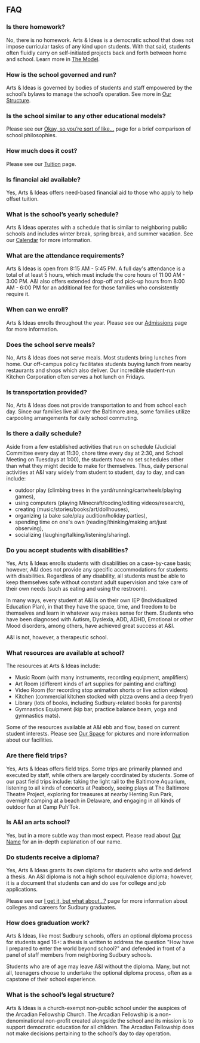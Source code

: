 FAQ 
---


### Is there homework?

No, there is no homework. Arts & Ideas is a democratic school that does not 
impose curricular tasks of any kind upon students. With that said, students often
fluidly carry on self-initiated projects back and forth between home and
school. Learn more in [The Model](model.html).

### How is the school governed and run?

Arts & Ideas is governed by bodies of students and staff empowered by the
school’s bylaws to manage the school’s operation. See more in [Our
Structure](our-structure.html).

### Is the school similar to any other educational models?

Please see our [Okay, so you’re sort of like…](comparisons.html) page for a
brief comparison of school philosophies.

### How much does it cost?

Please see our [Tuition](tuition.html) page.

### Is financial aid available?

Yes, Arts & Ideas offers need-based financial aid to those who apply to help
offset tuition.

### What is the school’s yearly schedule?

Arts & Ideas operates with a schedule that is similar to neighboring public schools 
and includes winter break, spring break, and summer vacation. See our
[Calendar](calendar.html) for more information.

### What are the attendance requirements?

Arts & Ideas is open from 8:15 AM - 5:45 PM. A full day's attendance is a total 
of at least 5 hours, which must include the core hours of 11:00 AM - 3:00 PM.
A&I also offers extended drop-off and pick-up hours from 8:00 AM - 6:00 PM
for an additional fee for those families who consistently require it.

### When can we enroll?

Arts & Ideas enrolls throughout the year. Please see our
[Admissions](admissions.html) page for more information.

### Does the school serve meals?

No, Arts & Ideas does not serve meals. Most students bring lunches from home.
Our off-campus policy facilitates students buying lunch from nearby
restaurants and shops which also deliver. Our incredible student-run Kitchen
Corporation often serves a hot lunch on Fridays. 

### Is transportation provided?

No, Arts & Ideas does not provide transportation to and from school each day.
Since our families live all over the Baltimore area, some families utilize
carpooling arrangements for daily school commuting. 

### Is there a daily schedule?

Aside from a few established activities that run on schedule (Judicial
Committee every day at 11:30, chore time every day at 2:30, and School Meeting
on Tuesdays at 1:00), the students have no set schedules other than what they
might decide to make for themselves. Thus, daily personal activities at A&I
vary widely from student to student, day to day, and can include:

- outdoor play (climbing trees in the yard/running/cartwheels/playing games), 
- using computers (playing Minecraft/coding/editing videos/research), 
- creating (music/stories/books/art/dollhouses), 
- organizing (a bake sale/play audition/holiday parties),
- spending time on one's own (reading/thinking/making art/just observing),
- socializing (laughing/talking/listening/sharing).

### Do you accept students with disabilities?

Yes, Arts & Ideas enrolls students with disabilities on a case-by-case basis;
however, A&I does not provide any specific accommodations for students with
disabilities.  Regardless of any disability, all students must be able to keep
themselves safe without constant adult supervision and take care of their own
needs (such as eating and using the restroom). 

In many ways, every student at A&I is on their own IEP (Individualized
Education Plan), in that they have the space, time, and freedom to be
themselves and learn in whatever way makes sense for them. Students who have
been diagnosed with Autism, Dyslexia, ADD, ADHD, Emotional or other Mood
disorders, among others, have achieved great success at A&I.

A&amp;I is not, however, a therapeutic school. 

### What resources are available at school?

The resources at Arts & Ideas include: 

- Music Room (with many instruments, recording equipment, amplifiers)
- Art Room (different kinds of art supplies for painting and crafting)
- Video Room (for recording stop animation shorts or live action videos)
- Kitchen (commercial kitchen stocked with pizza ovens and a deep fryer)
- Library (lots of books, including Sudbury-related books for parents)
- Gymnastics Equipment (kip bar, practice balance beam, yoga and gymnastics mats).

Some of the resources available at A&I ebb and flow, based on current
student interests. Please see [Our Space](our-space.html) for pictures and 
more information about our facilities.

### Are there field trips?

Yes, Arts & Ideas offers field trips. Some trips are primarily planned and
executed by staff, while others are largely coordinated by students. Some of
our past field trips include: taking the light rail to the Baltimore Aquarium,
listening to all kinds of concerts at Peabody, seeing plays at The Baltimore
Theatre Project, exploring for treasures at nearby Herring Run Park, overnight
camping at a beach in Delaware, and engaging in all kinds of outdoor fun at
Camp Puh’Tok. 

### Is A&I an arts school?

Yes, but in a more subtle way than most expect.  Please read about [Our
Name](Name.html) for an in-depth explanation of our name.

### Do students receive a diploma?

Yes, Arts & Ideas grants its own diploma for students who write and defend a
thesis.  An A&I diploma is not a high school equivalence diploma; however, it is
a document that students can and do use for college and job applications. 

Please see our [I get it, but what about…?](confusions.html) page for more
information about colleges and careers for Sudbury graduates.

### How does graduation work?

Arts & Ideas, like most Sudbury schools, offers an optional diploma process
for students aged 16+: a thesis is written to address the question "How have I
prepared to enter the world beyond school?" and defended in front of a panel
of staff members from neighboring Sudbury schools.

Students who are of age may leave A&I without the diploma. Many, but not all,
teenagers choose to undertake the optional diploma process, often as a
capstone of their school experience.

### What is the school’s legal structure?

Arts & Ideas is a church-exempt non-public school under the auspices of the
Arcadian Fellowship Church. The Arcadian Fellowship is a non-denominational
non-profit created alongside the school and its mission is to support democratic
education for all children. The Arcadian Fellowship does not make decisions
pertaining to the school’s day to day operation.
